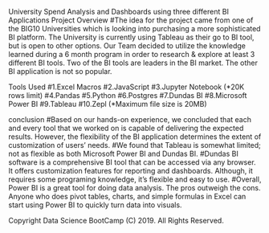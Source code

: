 University Spend Analysis and Dashboards using three different BI Applications
Project Overview
#The idea for the project came from one of the BIG10 Universities which is looking into purchasing a more sophisticated BI platform. The University is currently using Tableau as their go to BI tool, but is open to other options. Our Team decided to utilize the knowledge learned during a 6 month program in order to research & explore at least 3 different BI tools. Two of the BI tools are leaders in the BI market. The other BI application is not so popular.

Tools Used
#1.Excel Macros #2.JavaScript #3.Jupyter Notebook (*20K rows limit) #4.Pandas #5.Python #6.Postgres #7.Dundas BI #8.Microsoft Power BI #9.Tableau #10.Zepl (*Maximum file size is 20MB)

conclusion
#Based on our hands-on experience, we concluded that each and every tool that we worked on is capable of delivering the expected results. However, the flexibility of the BI application determines the extent of customization of users’ needs. #We found that Tableau is somewhat limited; not as flexible as both Microsoft Power BI and Dundas BI. #Dundas BI software is a comprehensive BI tool that can be accessed via any browser. It offers customization features for reporting and dashboards. Although, it requires some programing knowledge, it’s flexible and easy to use. #Overall, Power BI is a great tool for doing data analysis. The pros outweigh the cons. Anyone who does pivot tables, charts, and simple formulas in Excel can start using Power BI to quickly turn data into visuals.

Copyright
Data Science BootCamp (C) 2019. All Rights Reserved.
